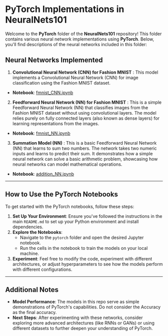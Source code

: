 # PyTorch Implementations in NeuralNets101

Welcome to the **PyTorch** folder of the **NeuralNets101** repository! This folder contains various neural network implementations using **PyTorch**. Below, you'll find descriptions of the neural networks included in this folder:

## Neural Networks Implemented

1. **Convolutional Neural Network (CNN) for Fashion MNIST** : This model implements a Convolutional Neural Network (CNN) for image classification using the Fashion MNIST dataset.
- **Notebook**: [fmnist_CNN.ipynb](fmnist_CNN.ipynb)

2. **Feedforward Neural Network (NN) for Fashion MNIST** : This is a simple Feedforward Neural Network (NN) that classifies images from the Fashion MNIST dataset without using convolutional layers. The model relies purely on fully connected layers (also known as dense layers) for learning representations from the images.
- **Notebook**: [fmnist_NN.ipynb](fmnist_NN.ipynb)

3. **Summation Model (NN)** : This is a basic Feedforward Neural Network (NN) that learns to sum two numbers. The network takes two numeric inputs and learns to predict their sum. It demonstrates how a simple neural network can solve a basic arithmetic problem, showcasing how neural networks can model mathematical operations.
- **Notebook**: [addition_NN.ipynb](addition_NN.ipynb)
---

## How to Use the PyTorch Notebooks

To get started with the PyTorch notebooks, follow these steps:

1. **Set Up Your Environment**: Ensure you've followed the instructions in the main `README.md` to set up your Python environment and install dependencies.
2. **Explore the Notebooks**: 
   - Navigate to the `pytorch` folder and open the desired Jupyter notebook.
   - Run the cells in the notebook to train the models on your local machine.
3. **Experiment**: Feel free to modify the code, experiment with different architectures, or adjust hyperparameters to see how the models perform with different configurations.

---

## Additional Notes

- **Model Performance**: The models in this repo serve as simple demonstrations of PyTorch's capabilities. Do not consider the Accuracy as the final accuracy.
- **Next Steps**: After experimenting with these networks, consider exploring more advanced architectures (like RNNs or GANs) or using different datasets to further deepen your understanding of PyTorch.